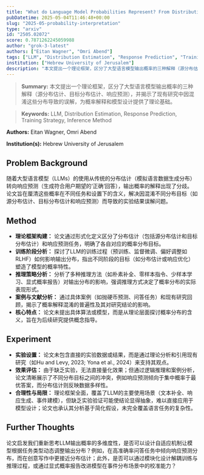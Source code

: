 ```yaml
---
title: "What do Language Model Probabilities Represent? From Distribution Estimation to Response Prediction"
pubDatetime: 2025-05-04T11:46:48+00:00
slug: "2025-05-probability-interpretation"
type: "arxiv"
id: "2505.02072"
score: 0.7871262245059988
author: "grok-3-latest"
authors: ["Eitan Wagner", "Omri Abend"]
tags: ["LLM", "Distribution Estimation", "Response Prediction", "Training Strategy", "Inference Method"]
institution: ["Hebrew University of Jerusalem"]
description: "本文提出一个理论框架，区分了大型语言模型输出概率的三种解释（源分布估计、目标分布估计、响应预测），并揭示了现有研究中因混淆这些分布导致的误解，为概率解释和模型设计提供了理论基础。"
---
```


> **Summary:** 本文提出一个理论框架，区分了大型语言模型输出概率的三种解释（源分布估计、目标分布估计、响应预测），并揭示了现有研究中因混淆这些分布导致的误解，为概率解释和模型设计提供了理论基础。 

> **Keywords:** LLM, Distribution Estimation, Response Prediction, Training Strategy, Inference Method

**Authors:** Eitan Wagner, Omri Abend

**Institution(s):** Hebrew University of Jerusalem


## Problem Background

随着大型语言模型（LLMs）的使用从传统的分布估计（模拟语言数据生成分布）转向响应预测（生成符合用户期望的‘正确’回答），输出概率的解释出现了分歧。
论文旨在厘清这些概率在不同任务和设置下的含义，解决因混淆不同分布目标（如源分布估计、目标分布估计和响应预测）而导致的实验结果误解问题。

## Method

*   **理论框架构建：** 论文通过形式化定义区分了分布估计（包括源分布估计和目标分布估计）和响应预测任务，明确了各自对应的概率分布目标。
*   **训练阶段分析：** 探讨了LLM的训练过程（预训练、监督微调、偏好调整如RLHF）如何影响输出分布，指出不同阶段的目标（如分布估计或响应优化）塑造了模型的概率特性。
*   **推理策略分析：** 分析了多种推理方法（如朴素补全、零样本指令、少样本学习、显式概率报告）对输出分布的影响，强调推理方式决定了概率分布的实际表现形式。
*   **案例与文献分析：** 通过具体案例（如抛硬币预测、问答任务）和现有研究回顾，揭示了概率解释混淆的普遍性及其对研究结论的影响。
*   **核心特点：** 论文未提出具体算法或模型，而是从理论层面探讨概率分布的含义，旨在为后续研究提供概念指导。

## Experiment

*   **实验设置：** 论文未包含直接的实验数据或结果，而是通过理论分析和引用现有研究（如Hu and Levy, 2023; Yona et al., 2024）来支持其观点。
*   **效果评估：** 由于缺乏实验，无法直接量化效果；但通过逻辑推理和案例分析，论文清晰展示了不同分布目标之间的冲突，例如响应预测倾向于集中概率于最优答案，而分布估计则反映数据多样性。
*   **合理性与局限：** 理论框架全面，覆盖了LLM的主要使用场景（文本补全、响应生成、事件建模），但缺乏实验验证可能使结论显得抽象，难以直接应用于模型设计；论文也承认其分析基于简化假设，未完全覆盖语言任务的复杂性。

## Further Thoughts

论文启发我们重新思考LLM输出概率的多维度性，是否可以设计自适应机制让模型根据任务类型动态调整输出分布？例如，在高准确率问答任务中倾向响应预测分布，而在创意写作中更接近分布估计；此外，是否可以通过模块化设计解耦训练与推理过程，或通过显式概率报告改进模型在事件分布场景中的校准能力？
